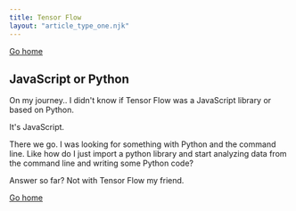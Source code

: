 ```yaml
---
title: Tensor Flow
layout: "article_type_one.njk"
---
```

[Go home](/index.html)

## JavaScript or Python
On my journey.. I didn't know if Tensor Flow was a JavaScript library or based on Python.

It's JavaScript.

There we go. I was looking for something with Python and the command line. Like how do I just import a python library and start analyzing data from the command line and writing some Python code?

Answer so far? Not with Tensor Flow my friend.

[Go home](/index.html)
